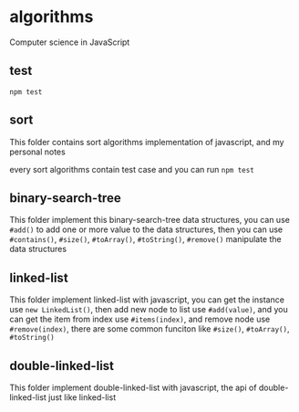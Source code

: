 # algorithms
Computer science in JavaScript

## test
```
npm test
```

## sort
This folder contains sort algorithms implementation of javascript, and my personal notes

every sort algorithms contain test case and you can run `npm test` 

## binary-search-tree
This folder implement this binary-search-tree data structures, you can use `#add()` to add one or more value to the data structures, then you can use `#contains()`, `#size()`, `#toArray()`, `#toString()`, `#remove()` manipulate the data structures

## linked-list
This folder implement linked-list with javascript, you can get the instance use `new LinkedList()`, then add new node to list use `#add(value)`, and you can get the item from index use `#items(index)`, and remove node use `#remove(index)`, there are some common funciton like `#size()`, `#toArray()`, `#toString()`

## double-linked-list
This folder implement double-linked-list with javascript, the api of double-linked-list just like linked-list